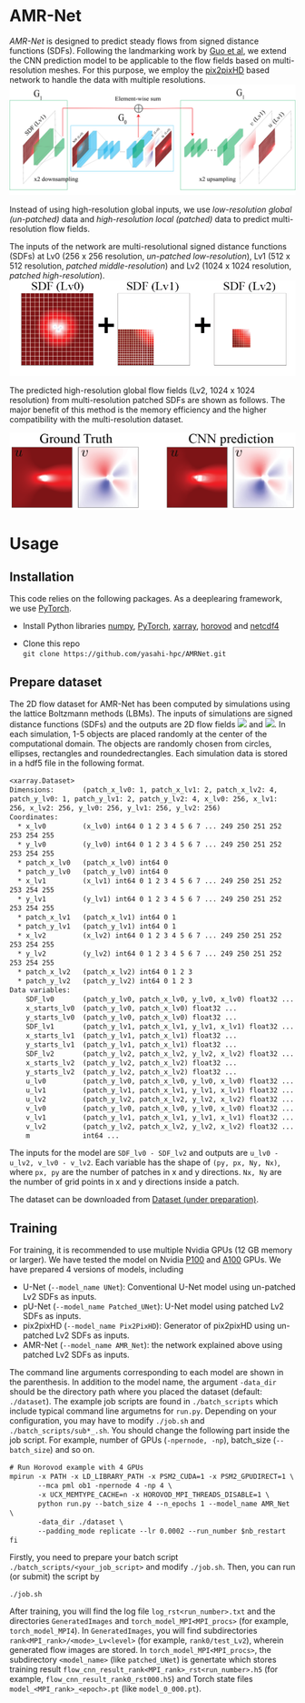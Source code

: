 # AMR-Net

_AMR-Net_ is designed to predict steady flows from signed distance functions (SDFs). 
Following the landmarking work by [Guo et al](https://dl.acm.org/doi/10.1145/2939672.2939738), 
we extend the CNN prediction model to be applicable to the flow fields based on multi-resolution meshes. 
For this purpose, we employ the [pix2pixHD](https://github.com/NVIDIA/pix2pixHD) based network to handle the data with multiple resolutions. 
![Network architecture](figs/AMR_Net_arch.png)

Instead of using high-resolution global inputs, we use _low-resolution global (un-patched)_ data and _high-resolution local (patched)_ data to predict multi-resolution flow fields. 

The inputs of the network are multi-resolutional signed distance functions (SDFs) at Lv0 (256 x 256 resolution, _un-patched low-resolution_), Lv1 (512 x 512 resolution, _patched middle-resolution_) and Lv2 (1024 x 1024 resolution, _patched high-resolution_). 
![SDFs](figs/SDFs.png)

The predicted high-resolution global flow fields (Lv2, 1024 x 1024 resolution) from multi-resolution patched SDFs are shown as follows.
The major benefit of this method is the memory efficiency and the higher compatibility with the multi-resolution dataset.

![CNN Prediction](figs/GroundTruthAndCNN.png)


# Usage

## Installation
This code relies on the following packages. As a deeplearing framework, we use [PyTorch](https://pytorch.org).
- Install Python libraries
[numpy](https://numpy.org), [PyTorch](https://pytorch.org), [xarray](http://xarray.pydata.org/en/stable/), [horovod](https://github.com/horovod/horovod) and [netcdf4](https://github.com/Unidata/netcdf4-python)

- Clone this repo  
```git clone https://github.com/yasahi-hpc/AMRNet.git```


## Prepare dataset
The 2D flow dataset for AMR-Net has been computed by simulations using the lattice Boltzmann methods (LBMs). The inputs of simulations are signed distance functions (SDFs) and the outputs are 2D flow fields <img src="https://render.githubusercontent.com/render/math?math={u}"> and <img src="https://render.githubusercontent.com/render/math?math={v}">. In each simulation, 1-5 objects are placed randomly at the center of the computational domain. The objects are randomly chosen from circles, ellipses, rectangles and roundedrectangles. Each simulation data is stored in a hdf5 file in the following format.
```
<xarray.Dataset>
Dimensions:       (patch_x_lv0: 1, patch_x_lv1: 2, patch_x_lv2: 4, patch_y_lv0: 1, patch_y_lv1: 2, patch_y_lv2: 4, x_lv0: 256, x_lv1: 256, x_lv2: 256, y_lv0: 256, y_lv1: 256, y_lv2: 256)
Coordinates:
  * x_lv0         (x_lv0) int64 0 1 2 3 4 5 6 7 ... 249 250 251 252 253 254 255
  * y_lv0         (y_lv0) int64 0 1 2 3 4 5 6 7 ... 249 250 251 252 253 254 255
  * patch_x_lv0   (patch_x_lv0) int64 0
  * patch_y_lv0   (patch_y_lv0) int64 0
  * x_lv1         (x_lv1) int64 0 1 2 3 4 5 6 7 ... 249 250 251 252 253 254 255
  * y_lv1         (y_lv1) int64 0 1 2 3 4 5 6 7 ... 249 250 251 252 253 254 255
  * patch_x_lv1   (patch_x_lv1) int64 0 1
  * patch_y_lv1   (patch_y_lv1) int64 0 1
  * x_lv2         (x_lv2) int64 0 1 2 3 4 5 6 7 ... 249 250 251 252 253 254 255
  * y_lv2         (y_lv2) int64 0 1 2 3 4 5 6 7 ... 249 250 251 252 253 254 255
  * patch_x_lv2   (patch_x_lv2) int64 0 1 2 3
  * patch_y_lv2   (patch_y_lv2) int64 0 1 2 3
Data variables:
    SDF_lv0       (patch_y_lv0, patch_x_lv0, y_lv0, x_lv0) float32 ...
    x_starts_lv0  (patch_y_lv0, patch_x_lv0) float32 ...
    y_starts_lv0  (patch_y_lv0, patch_x_lv0) float32 ...
    SDF_lv1       (patch_y_lv1, patch_x_lv1, y_lv1, x_lv1) float32 ...
    x_starts_lv1  (patch_y_lv1, patch_x_lv1) float32 ...
    y_starts_lv1  (patch_y_lv1, patch_x_lv1) float32 ...
    SDF_lv2       (patch_y_lv2, patch_x_lv2, y_lv2, x_lv2) float32 ...
    x_starts_lv2  (patch_y_lv2, patch_x_lv2) float32 ...
    y_starts_lv2  (patch_y_lv2, patch_x_lv2) float32 ...
    u_lv0         (patch_y_lv0, patch_x_lv0, y_lv0, x_lv0) float32 ...
    u_lv1         (patch_y_lv1, patch_x_lv1, y_lv1, x_lv1) float32 ...
    u_lv2         (patch_y_lv2, patch_x_lv2, y_lv2, x_lv2) float32 ...
    v_lv0         (patch_y_lv0, patch_x_lv0, y_lv0, x_lv0) float32 ...
    v_lv1         (patch_y_lv1, patch_x_lv1, y_lv1, x_lv1) float32 ...
    v_lv2         (patch_y_lv2, patch_x_lv2, y_lv2, x_lv2) float32 ...
    m             int64 ...
```
The inputs for the model are ```SDF_lv0 - SDF_lv2``` and outputs are ```u_lv0 - u_lv2, v_lv0 - v_lv2```. Each variable has the shape of ```(py, px, Ny, Nx)```, where ```px, py``` are the number of patches in x and y directions. ```Nx, Ny``` are the number of grid points in x and y directions inside a patch. 

The dataset can be downloaded from [Dataset (under preparation)]().


## Training
For training, it is recommended to use multiple Nvidia GPUs (12 GB memory or larger). We have tested the model on Nvidia [P100](https://images.nvidia.com/content/pdf/tesla/whitepaper/pascal-architecture-whitepaper.pdf) and [A100](https://images.nvidia.com/aem-dam/en-zz/Solutions/data-center/nvidia-ampere-architecture-whitepaper.pdf) GPUs.
We have prepared 4 versions of models, including
- U-Net (```--model_name UNet```): Conventional U-Net model using un-patched Lv2 SDFs as inputs.
- pU-Net (```--model_name Patched_UNet```): U-Net model using patched Lv2 SDFs as inputs.
- pix2pixHD (```--model_name Pix2PixHD```): Generator of pix2pixHD using un-patched Lv2 SDFs as inputs.
- AMR-Net (```--model_name AMR_Net```): the network explained above using patched Lv2 SDFs as inputs.

The command line arguments corresponding to each model are shown in the parenthesis. 
In addition to the model name, the argument ```-data_dir``` should be the directory path where you placed the dataset (default: ```./dataset```). 
The example job scripts are found in ```./batch_scripts``` which include typical command line argumetns for ```run.py```. 
Depending on your configuration, you may have to modify ```./job.sh``` and ```./batch_scripts/sub*_.sh```. 
You should change the following part inside the job script. For example, number of GPUs (```-npernode, -np```), batch_size (```--batch_size```) and so on. 
```
# Run Horovod example with 4 GPUs
mpirun -x PATH -x LD_LIBRARY_PATH -x PSM2_CUDA=1 -x PSM2_GPUDIRECT=1 \
       --mca pml ob1 -npernode 4 -np 4 \
       -x UCX_MEMTYPE_CACHE=n -x HOROVOD_MPI_THREADS_DISABLE=1 \
       python run.py --batch_size 4 --n_epochs 1 --model_name AMR_Net \
       -data_dir ./dataset \
       --padding_mode replicate --lr 0.0002 --run_number $nb_restart
fi
```

Firstly, you need to prepare your batch script ```./batch_scripts/<your_job_script>``` and modify ```./job.sh```. Then, you can run (or submit) the script by 
```
./job.sh
```
After training, you will find the log file ```log_rst<run_number>.txt``` and the directories ```GeneratedImages``` and ```torch_model_MPI<MPI_procs>``` (for example, ```torch_model_MPI4```). 
In ```GeneratedImages```, you will find subdirectories ```rank<MPI_rank>/<mode>_Lv<level>``` (for example, ```rank0/test_Lv2```), wherein generated flow images are stored. In ```torch_model_MPI<MPI_procs>```, the subdirectory ```<model_name>``` (like ```patched_UNet```) is genertate which stores training result ```flow_cnn_result_rank<MPI_rank>_rst<run_number>.h5``` (for example, ```flow_cnn_result_rank0_rst000.h5```) and Torch state files ```model_<MPI_rank>_<epoch>.pt``` (like ```model_0_000.pt```). 


